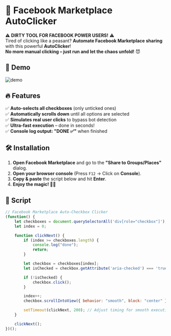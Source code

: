 # 🚀 Facebook Marketplace AutoClicker  

⚠️ **DIRTY TOOL FOR FACEBOOK POWER USERS!** ⚠️  
Tired of clicking like a peasant? **Automate Facebook Marketplace sharing** with this powerful **AutoClicker**!  
**No more manual clicking – just run and let the chaos unfold!** 😈  

## 🎥 Demo  
![demo](./demo.gif)


## 🔥 Features  
✅ **Auto-selects all checkboxes** (only unticked ones)  
✅ **Automatically scrolls down** until all options are selected  
✅ **Simulates real user clicks** to bypass bot detection  
✅ **Ultra-fast execution** – done in seconds!  
✅ **Console log output: "DONE ✅"** when finished  

## 🛠️ Installation  
1. **Open Facebook Marketplace** and go to the **"Share to Groups/Places"** dialog.  
2. **Open your browser console** (Press `F12` → Click on **Console**).  
3. **Copy & paste** the script below and hit **Enter**.  
4. **Enjoy the magic! 🎩✨**  

## 🚀 Script  
```js
// Facebook Marketplace Auto-Checkbox Clicker
(function() {
    let checkboxes = document.querySelectorAll('div[role="checkbox"]');
    let index = 0;

    function clickNext() {
        if (index >= checkboxes.length) {
            console.log("done");
            return;
        }

        let checkbox = checkboxes[index];
        let isChecked = checkbox.getAttribute('aria-checked') === 'true';

        if (!isChecked) {
            checkbox.click();
        }

        index++;
        checkbox.scrollIntoView({ behavior: "smooth", block: "center" });

        setTimeout(clickNext, 200); // Adjust timing for smooth execution
    }

    clickNext();
})();
